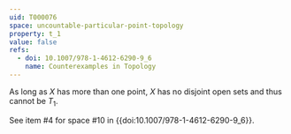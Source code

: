 ```yaml
---
uid: T000076
space: uncountable-particular-point-topology
property: t_1
value: false
refs:
  - doi: 10.1007/978-1-4612-6290-9_6
    name: Counterexamples in Topology
---
```

As long as $X$ has more than one point, $X$ has no disjoint open sets and thus cannot be $T_1$.

See item #4 for space #10 in {{doi:10.1007/978-1-4612-6290-9_6}}.
